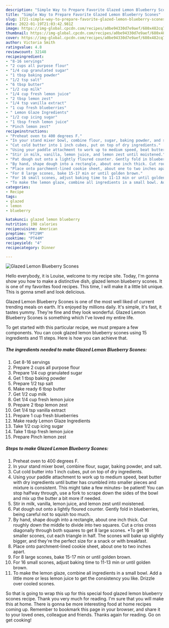 ```yaml
---
description: "Simple Way to Prepare Favorite Glazed Lemon Blueberry Scones"
title: "Simple Way to Prepare Favorite Glazed Lemon Blueberry Scones"
slug: 1721-simple-way-to-prepare-favorite-glazed-lemon-blueberry-scones
date: 2022-01-19T21:03:42.981Z
image: https://img-global.cpcdn.com/recipes/a0be94330d7e9aef/680x482cq70/glazed-lemon-blueberry-scones-recipe-main-photo.jpg
thumbnail: https://img-global.cpcdn.com/recipes/a0be94330d7e9aef/680x482cq70/glazed-lemon-blueberry-scones-recipe-main-photo.jpg
cover: https://img-global.cpcdn.com/recipes/a0be94330d7e9aef/680x482cq70/glazed-lemon-blueberry-scones-recipe-main-photo.jpg
author: Victoria Smith
ratingvalue: 4.8
reviewcount: 32148
recipeingredient:
- "8-16 servings"
- "2 cups all purpose flour"
- "1/4 cup granulated sugar"
- "1 tbsp baking powder"
- "1/2 tsp salt"
- "6 tbsp butter"
- "1/2 cup milk"
- "1/4 cup fresh lemon juice"
- "2 tbsp lemon zest"
- "1/4 tsp vanilla extract"
- "1 cup fresh blueberries"
- " Lemon Glaze Ingredients"
- "1/2 cup icing sugar"
- "1 tbsp fresh lemon juice"
- "Pinch lemon zest"
recipeinstructions:
- "Preheat oven to 400 degrees F."
- "In your stand mixer bowl, combine flour, sugar, baking powder, and salt."
- "Cut cold butter into 1 inch cubes, put on top of dry ingredients."
- "Using your paddle attachment to work up to medium speed, beat butter with dry ingredients until butter has crumbled into smaller pieces and mixture is consistent. This might take a few minutes- be patient! You can stop halfway through, use a fork to scrape down the sides of the bowl and mix up the butter a bit more if needed."
- "Stir in milk, vanilla, lemon juice, and lemon zest until moistened."
- "Pat dough out onto a lightly floured counter. Gently fold in blueberries, being careful not to squish too much."
- "By hand, shape dough into a rectangle, about one inch thick. Cut roughly down the middle to divide into two squares. Cut a criss cross diagonally through both squares to get 8 large scones. *To get 16 smaller scones, cut each triangle in half. The scones will bake up slightly bigger, and they&#39;re the perfect size for a snack or with breakfast."
- "Place onto parchment-lined cookie sheet, about one to two inches apart."
- "For 8 large scones, bake 15-17 min or until golden brown."
- "For 16 small scones, adjust baking time to 11-13 min or until golden brown."
- "To make the lemon glaze, combine all ingredients in a small bowl. Add a little more or less lemon juice to get the consistency you like. Drizzle over cooled scones."
categories:
- Recipe
tags:
- glazed
- lemon
- blueberry

katakunci: glazed lemon blueberry 
nutrition: 198 calories
recipecuisine: American
preptime: "PT29M"
cooktime: "PT44M"
recipeyield: "4"
recipecategory: Dinner

---
```



![Glazed Lemon Blueberry Scones](https://img-global.cpcdn.com/recipes/a0be94330d7e9aef/680x482cq70/glazed-lemon-blueberry-scones-recipe-main-photo.jpg)

Hello everybody, it is Louise, welcome to my recipe site. Today, I'm gonna show you how to make a distinctive dish, glazed lemon blueberry scones. It is one of my favorites food recipes. This time, I will make it a little bit unique. This is gonna smell and look delicious.



Glazed Lemon Blueberry Scones is one of the most well liked of current trending meals on earth. It's enjoyed by millions daily. It's simple, it's fast, it tastes yummy. They're fine and they look wonderful. Glazed Lemon Blueberry Scones is something which I've loved my entire life.


To get started with this particular recipe, we must prepare a few components. You can cook glazed lemon blueberry scones using 15 ingredients and 11 steps. Here is how you can achieve that.

<!--inarticleads1-->

##### The ingredients needed to make Glazed Lemon Blueberry Scones:

1. Get 8-16 servings
1. Prepare 2 cups all purpose flour
1. Prepare 1/4 cup granulated sugar
1. Get 1 tbsp baking powder
1. Prepare 1/2 tsp salt
1. Make ready 6 tbsp butter
1. Get 1/2 cup milk
1. Get 1/4 cup fresh lemon juice
1. Prepare 2 tbsp lemon zest
1. Get 1/4 tsp vanilla extract
1. Prepare 1 cup fresh blueberries
1. Make ready  Lemon Glaze Ingredients
1. Take 1/2 cup icing sugar
1. Take 1 tbsp fresh lemon juice
1. Prepare Pinch lemon zest




<!--inarticleads2-->

##### Steps to make Glazed Lemon Blueberry Scones:

1. Preheat oven to 400 degrees F.
1. In your stand mixer bowl, combine flour, sugar, baking powder, and salt.
1. Cut cold butter into 1 inch cubes, put on top of dry ingredients.
1. Using your paddle attachment to work up to medium speed, beat butter with dry ingredients until butter has crumbled into smaller pieces and mixture is consistent. This might take a few minutes- be patient! You can stop halfway through, use a fork to scrape down the sides of the bowl and mix up the butter a bit more if needed.
1. Stir in milk, vanilla, lemon juice, and lemon zest until moistened.
1. Pat dough out onto a lightly floured counter. Gently fold in blueberries, being careful not to squish too much.
1. By hand, shape dough into a rectangle, about one inch thick. Cut roughly down the middle to divide into two squares. Cut a criss cross diagonally through both squares to get 8 large scones. *To get 16 smaller scones, cut each triangle in half. The scones will bake up slightly bigger, and they&#39;re the perfect size for a snack or with breakfast.
1. Place onto parchment-lined cookie sheet, about one to two inches apart.
1. For 8 large scones, bake 15-17 min or until golden brown.
1. For 16 small scones, adjust baking time to 11-13 min or until golden brown.
1. To make the lemon glaze, combine all ingredients in a small bowl. Add a little more or less lemon juice to get the consistency you like. Drizzle over cooled scones.




So that is going to wrap this up for this special food glazed lemon blueberry scones recipe. Thank you very much for reading. I'm sure that you will make this at home. There is gonna be more interesting food at home recipes coming up. Remember to bookmark this page in your browser, and share it to your loved ones, colleague and friends. Thanks again for reading. Go on get cooking!

